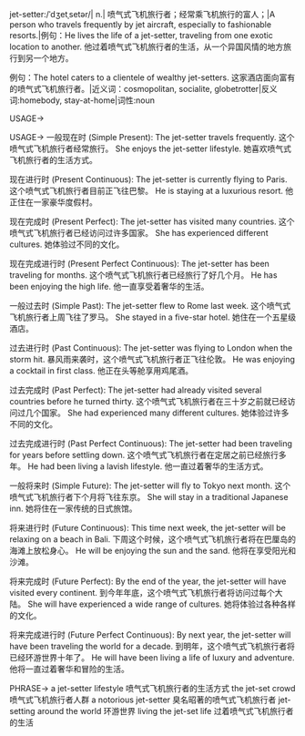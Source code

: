 jet-setter:/ˈdʒetˌsetər/| n.| 喷气式飞机旅行者；经常乘飞机旅行的富人；|A person who travels frequently by jet aircraft, especially to fashionable resorts.|例句：He lives the life of a jet-setter, traveling from one exotic location to another. 他过着喷气式飞机旅行者的生活，从一个异国风情的地方旅行到另一个地方。

例句：The hotel caters to a clientele of wealthy jet-setters. 这家酒店面向富有的喷气式飞机旅行者。|近义词：cosmopolitan, socialite, globetrotter|反义词:homebody, stay-at-home|词性:noun


USAGE->

USAGE->
一般现在时 (Simple Present):
The jet-setter travels frequently.  这个喷气式飞机旅行者经常旅行。
She enjoys the jet-setter lifestyle. 她喜欢喷气式飞机旅行者的生活方式。

现在进行时 (Present Continuous):
The jet-setter is currently flying to Paris.  这个喷气式飞机旅行者目前正飞往巴黎。
He is staying at a luxurious resort. 他正住在一家豪华度假村。

现在完成时 (Present Perfect):
The jet-setter has visited many countries. 这个喷气式飞机旅行者已经访问过许多国家。
She has experienced different cultures. 她体验过不同的文化。

现在完成进行时 (Present Perfect Continuous):
The jet-setter has been traveling for months. 这个喷气式飞机旅行者已经旅行了好几个月。
He has been enjoying the high life. 他一直享受着奢华的生活。

一般过去时 (Simple Past):
The jet-setter flew to Rome last week.  这个喷气式飞机旅行者上周飞往了罗马。
She stayed in a five-star hotel. 她住在一个五星级酒店。

过去进行时 (Past Continuous):
The jet-setter was flying to London when the storm hit.  暴风雨来袭时，这个喷气式飞机旅行者正飞往伦敦。
He was enjoying a cocktail in first class. 他正在头等舱享用鸡尾酒。

过去完成时 (Past Perfect):
The jet-setter had already visited several countries before he turned thirty.  这个喷气式飞机旅行者在三十岁之前就已经访问过几个国家。
She had experienced many different cultures. 她体验过许多不同的文化。

过去完成进行时 (Past Perfect Continuous):
The jet-setter had been traveling for years before settling down.  这个喷气式飞机旅行者在定居之前已经旅行多年。
He had been living a lavish lifestyle. 他一直过着奢华的生活方式。

一般将来时 (Simple Future):
The jet-setter will fly to Tokyo next month.  这个喷气式飞机旅行者下个月将飞往东京。
She will stay in a traditional Japanese inn. 她将住在一家传统的日式旅馆。

将来进行时 (Future Continuous):
This time next week, the jet-setter will be relaxing on a beach in Bali.  下周这个时候，这个喷气式飞机旅行者将在巴厘岛的海滩上放松身心。
He will be enjoying the sun and the sand. 他将在享受阳光和沙滩。

将来完成时 (Future Perfect):
By the end of the year, the jet-setter will have visited every continent.  到今年年底，这个喷气式飞机旅行者将访问过每个大陆。
She will have experienced a wide range of cultures. 她将体验过各种各样的文化。

将来完成进行时 (Future Perfect Continuous):
By next year, the jet-setter will have been traveling the world for a decade.  到明年，这个喷气式飞机旅行者将已经环游世界十年了。
He will have been living a life of luxury and adventure. 他将一直过着奢华和冒险的生活。



PHRASE->
a jet-setter lifestyle  喷气式飞机旅行者的生活方式
the jet-set crowd 喷气式飞机旅行者人群
a notorious jet-setter  臭名昭著的喷气式飞机旅行者
jet-setting around the world 环游世界
living the jet-set life 过着喷气式飞机旅行者的生活
